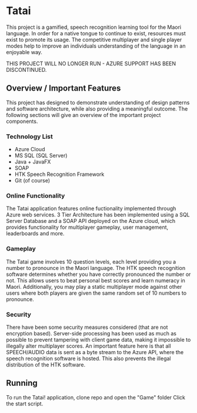 # Tatai

This project is a gamified, speech recognition learning tool for the Maori language. 
In order for a native tongue to continue to exist, resources must exist to promote its usage.
The competitive multiplayer and single player modes help to improve an individuals understanding
of the language in an enjoyable way. 

THIS PROJECT WILL NO LONGER RUN - AZURE SUPPORT HAS BEEN DISCONTINUED.

## Overview / Important Features

This project has designed to demonstrate understanding of design patterns and software
architecture, while also providing a meaningful outcome.
The following sections will give an overview of the important project components.

### Technology List
* Azure Cloud
* MS SQL (SQL Server)
* Java + JavaFX
* SOAP
* HTK Speech Recognition Framework
* Git (of course) 

### Online Functionality

The Tatai application features online fuctionality implemented through Azure web services.
3 Tier Architecture has been implemented using a SQL Server Database and a SOAP API deployed on the 
Azure cloud, which provides functionality for multiplayer gameplay, user management,
leaderboards and more.
 
### Gameplay

The Tatai game involves 10 question levels, each level providing you a number to 
pronounce in the Maori language. The HTK speech recognition software determines whether you have
correctly pronounced the number or not. This allows users to beat personal best scores 
and learn numeracy in Maori. Additionally, you may play a static multiplayer mode against 
other users where both players are given the same random set of 10 numbers to pronounce. 

### Security

There have been some security measures considered (that are not encryption based).
Server-side processing has been used as much as possible to prevent tampering with client
game data, making it impossible to illegally alter multiplayer scores.
An important feature here is that all SPEECH/AUDIO data is sent as a byte stream to the
Azure API, where the speech recognition software is hosted. This also prevents the illegal distribution
of the HTK software.

## Running

To run the Tatai! application, clone repo and open the "Game" folder
Click the start script.  
